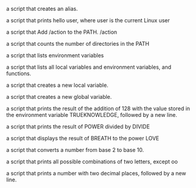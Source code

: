 a script that creates an alias.

a script that prints hello user, where user is the current Linux user

a script that Add /action to the PATH. /action 

a script that counts the number of directories in the PATH

a script that lists environment variables

a script that lists all local variables and environment variables, and functions.

a script that creates a new local variable.

a script that creates a new global variable.

a script that prints the result of the addition of 128 with the value stored in the environment variable TRUEKNOWLEDGE, followed by a new line.

a script that prints the result of POWER divided by DIVIDE

a script that displays the result of BREATH to the power LOVE

a script that converts a number from base 2 to base 10.

a script that prints all possible combinations of two letters, except oo

a script that prints a number with two decimal places, followed by a new line.
